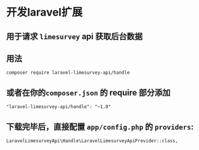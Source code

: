 # 开发laravel扩展
## 用于请求 ```limesurvey``` api 获取后台数据

## 用法
```composer require laravel-limesurvey-api/handle```
## 或者在你的```composer.json``` 的 require 部分添加
```"laravel-limesurvey-api/handle": "~1.0"```

## 下载完毕后，直接配置 ```app/config.php``` 的 ```providers```:
```LaravelLimesurveyApi\Handle\LaravelLimesurveyApiProvider::class,```
